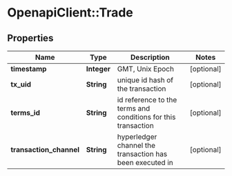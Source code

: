 # OpenapiClient::Trade

## Properties
Name | Type | Description | Notes
------------ | ------------- | ------------- | -------------
**timestamp** | **Integer** | GMT, Unix Epoch | [optional] 
**tx_uid** | **String** | unique id hash of the transaction | [optional] 
**terms_id** | **String** | id reference to the terms and conditions for this transaction | [optional] 
**transaction_channel** | **String** | hyperledger channel the transaction has been executed in | [optional] 


